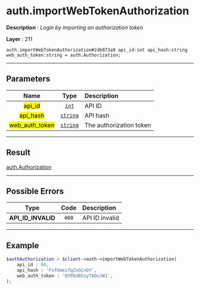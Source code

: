 # auth.importWebTokenAuthorization

**Description** : *Login by importing an authorization token*

**Layer** : 211

```tl
auth.importWebTokenAuthorization#2db873a9 api_id:int api_hash:string web_auth_token:string = auth.Authorization;
```

---

## Parameters

| Name | Type | Description |
| :---: | :---: | :--- |
| <mark>api_id</mark> | [`int`](type/int) | API ID |
| <mark>api_hash</mark> | [`string`](type/string) | API hash |
| <mark>web_auth_token</mark> | [`string`](type/string) | The authorization token |

---

## Result

[auth.Authorization](type/auth.Authorization)

---

## Possible Errors

| Type | Code | Description |
| :---: | :---: | :--- |
| **API_ID_INVALID** | `400` | API ID invalid |

---

## Example

```php
$authAuthorization = $client->auth->importWebTokenAuthorization(
	api_id : 80,
	api_hash : 'FxfUmez7qZsGCnbY',
	web_auth_token : 'QYPbUBSsyTAOoJW1',
);
```